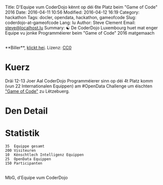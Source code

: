 Title: D'Equipe vum CoderDojo kënnt op déi 6te Platz beim "Game of Code" 2016
Date: 2016-04-11 10:56
Modified: 2016-04-12 16:19
Category: hackathon
Tags: docler, opendata, hackathon, gameofcode
Slug: coderdojo-at-gameofcode
Lang: lu
Author: Steve Clement
Email: steve@localhost.lu
Summary: :yin_yang: De CoderDojo Luxembourg huet mat enger Equipe vu jonke Programméierer beim "Game of Code" 2016 matgemaach

<br />
**Biller**, <a href="https://drive.google.com/open?id=0B3QByC6ZWTXsamxRYk8zcTRUQ2M" target="_blank">klickt hei</a>. Lizenz: <a href="https://creativecommons.org/publicdomain/zero/1.0/" target="_blank">CC0</a>

# Kuerz

Dräi 12-13 Joer Aal CoderDojo Programméierer sinn op déi 4t Platz komm (vun 22 Internationalen Equippen) am #OpenData Challenge um éischten <a href="http://gameofcode.eu" target="_blank">"Game of Code"</a> zu Lëtzebuerg.

# Den Detail

# Statistik

```
35  Equippe gesamt
200 Visiteuren
10  Kënschtlech Intelligenz Equippen
25  OpenData Equippen
150 Participanten
```
<br />
MbG, d'Equipe vum CoderDojo